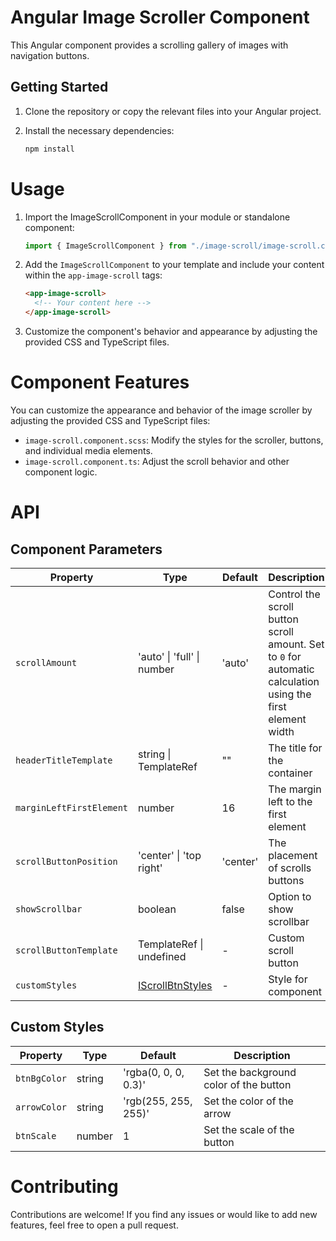 # Angular Image Scroller Component

This Angular component provides a scrolling gallery of images with navigation buttons.

## Getting Started

1. Clone the repository or copy the relevant files into your Angular project.
2. Install the necessary dependencies:

   ```bash
   npm install
   ```

# Usage

1. Import the ImageScrollComponent in your module or standalone component:

   ```typescript
   import { ImageScrollComponent } from "./image-scroll/image-scroll.component";
   ```

2. Add the `ImageScrollComponent` to your template and include your content within the `app-image-scroll` tags:

   ```html
   <app-image-scroll>
     <!-- Your content here -->
   </app-image-scroll>
   ```

3. Customize the component's behavior and appearance by adjusting the provided CSS and TypeScript files.

# Component Features

You can customize the appearance and behavior of the image scroller by adjusting the provided CSS and TypeScript files:

- `image-scroll.component.scss`: Modify the styles for the scroller, buttons, and individual media elements.
- `image-scroll.component.ts`: Adjust the scroll behavior and other component logic.

# API

## Component Parameters

| Property                 | Type                               | Default  | Description                                                                                                 |
| ------------------------ | ---------------------------------- | -------- | ----------------------------------------------------------------------------------------------------------- |
| `scrollAmount`           | 'auto' \| 'full' \| number         | 'auto'   | Control the scroll button scroll amount. Set to `0` for automatic calculation using the first element width |
| `headerTitleTemplate`    | string \| TemplateRef<void>        | ""       | The title for the container                                                                                 |
| `marginLeftFirstElement` | number                             | 16       | The margin left to the first element                                                                        |
| `scrollButtonPosition`   | 'center' \| 'top right'            | 'center' | The placement of scrolls buttons                                                                            |
| `showScrollbar`          | boolean                            | false    | Option to show scrollbar                                                                                    |
| `scrollButtonTemplate`   | TemplateRef<void> \| undefined     | -        | Custom scroll button                                                                                        |
| `customStyles`           | [IScrollBtnStyles](#custom-styles) | -        | Style for component                                                                                         |

## Custom Styles

| Property     | Type   | Default              | Description                            |
| ------------ | ------ | -------------------- | -------------------------------------- |
| `btnBgColor` | string | 'rgba(0, 0, 0, 0.3)' | Set the background color of the button |
| `arrowColor` | string | 'rgb(255, 255, 255)' | Set the color of the arrow             |
| `btnScale`   | number | 1                    | Set the scale of the button            |

# Contributing

Contributions are welcome! If you find any issues or would like to add new features, feel free to open a pull request.
